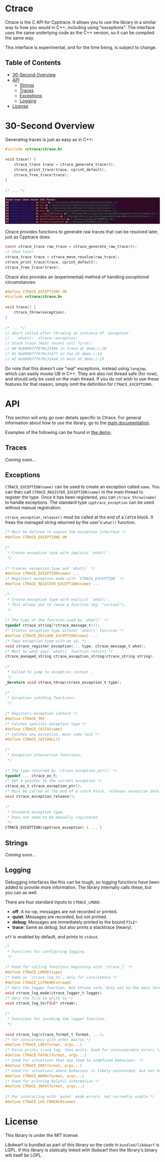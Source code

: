 # Ctrace <!-- omit in toc -->

Ctrace is the C API for Cpptrace. 
It allows you to use the library in a similar way to how you would in C++,
including using "exceptions". The interface uses the same underlying code as the C++ version,
so it can be compiled the same way.

This interface is experimental, and for the time being, is subject to change.

## Table of Contents <!-- omit in toc -->

- [30-Second Overview](#30-second-overview)
- [API](#api)
  - [Strings](#strings)
  - [Traces](#traces)
  - [Exceptions](#exceptions)
  - [Logging](#logging)
- [License](#license)

# 30-Second Overview

Generating traces is just as easy as in C++:

```c
#include <ctrace/ctrace.h>

void trace() {
    ctrace_trace trace = ctrace_generate_trace(0);
    ctrace_print_trace(trace, cprint_default);
    ctrace_free_trace(trace);
}

/* ... */
```

![Screenshot](res/ctrace-trace.png)

Ctrace provides functions to generate raw traces that
can be resolved later, just as Cpptrace does:

```c
const ctrace_trace raw_trace = ctrace_generate_raw_trace(0);
// then later
ctrace_trace trace = ctrace_move_resolve(raw_trace);
ctrace_print_trace(trace, cprint_default);
ctrace_free_trace(trace);
```

Ctrace also provides an (experimental) method of handling
*exceptional* circumstances:

```c
#define CTRACE_EXCEPTIONS ON
#include <ctrace/ctrace.h>

void trace() {
    ctrace_throw(exception);
}

/* ... */
// abort called after throwing an instance of `exception`
//    what():  ctrace::exception:
// Stack trace (most recent call first):
// #0 0x00007ff670c31466 in trace at demo.c:10
// #1 0x00007ff670c31477 in foo at demo.c:14
// #2 0x00007ff670c314a4 in main at demo.c:19
```

Do note that this doesn't use "real" exceptions, 
instead using ``longjmp``, which can easily invoke UB in C++.
They are also not thread safe (for now), and should only be used on
the main thread.
If you do not wish to use these features for that reason, 
simply omit the definition for ``CTRACE_EXCEPTIONS``.

# API

This section will only go over details specific to Ctrace.
For general information about how to use the library,
go to the [main documentation](README.md#in-depth-documentation).

Examples of the following can be found in [the demo](test/demo.c).

## Traces

*Coming soon...*

## Exceptions

``CTRACE_EXCEPTION(name)`` can be used to create an exception called ``name``.
You can then call ``CTRACE_REGISTER_EXCEPTION(name)`` in the main thread
to register the type. Once it has been registered, you can ``ctrace_throw(name)``
to handle exceptions. The standard type ``cpptrace_exception`` can be used without
manual registration.

``ctrace_exception_release()`` must be called at the end of a ``CATCH`` block.
It frees the managed string returned by the user's ``what()`` function.

```c
/* Must be defined to expose the exception interface */
#define CTRACE_EXCEPTIONS ON

/*
 * Create exception type with implicit `what()`.
 */

/* Creates exception type and `what()` */
#define CTRACE_EXCEPTION(name) ...
/* Registers exception made with `CTRACE_EXCEPTION` */
#define CTRACE_REGISTER_EXCEPTION(name) ...

/*
 * Create exception type with explicit `what()`.
 * This allows you to reuse a function (eg. "virtual").
 */

/* The type of the function used by `what()` */
typedef ctrace_string(*ctrace_message_t)();
/* Creates exception type without `what()` function */
#define CTRACE_DECLARE_EXCEPTION(name) ...
/* Tags exception type with an id. */
void ctrace_register_exception(... type, ctrace_message_t what);
/* Must be what your `what()` function returns */
ctrace_managed_string ctrace_exception_string(ctrace_string string);

/* 
 * Called to jump to exception context .
 */
_Noreturn void ctrace_throw(ctrace_exception_t type);

/*
 * Exception catching functions:
 */

/* Registers exception context */
#define CTRACE_TRY
/* Catches specific exception type */
#define CTRACE_CATCH(name)
/* Catches any exception, must come last */
#define CTRACE_CATCHALL()

/*
 * Exception interaction functions:
 */

/* The type returned by `ctrace_exception_ptr()` */
typedef ... ctrace_ex_t;
/* Get a pointer to the current exception */
ctrace_ex_t ctrace_exception_ptr();
/* Must be called at the end of a catch block, releases exception data */
void ctrace_exception_release();

/* 
 * Standard exception type. 
 * Does not need to be manually registered. 
 */
CTRACE_EXCEPTION(cpptrace_exception) { ... }
```

## Strings

*Coming soon...*

## Logging

Debugging interfaces like this can be tough, so logging functions have been added
to provide more information. The library internally calls these, but you can as well.

There are four standard inputs to ``CTRACE_LMODE``:
- **off**: A no-op, messages are not recorded or printed.
- **quiet**: Messages are recorded, but not printed.
- **debug**: Messages are immediately printed to the bound ``FILE*``.
- **trace**: Same as *debug*, but also prints a stacktrace (heavy).

``off`` is enabled by default, and prints to ``stdout``.

```c
/*
 * Functions for configuring logging.
 */

/* Used for calling functions beginning with `ctrace_l` */
#define CTRACE_LMODE(type)
/* Same as `ctrace_log_to`, only for consistency */
#define CTRACE_LSTREAM(stream)
/* Sets the logger function. Not thread safe. Only set on the main thread */
void ctrace_log_mode(ctrace_logger_t logger)
/* Sets the file to write to */
void ctrace_log_to(FILE* stream);

/*
 * Functions for invoking the logger function.
 */

void ctrace_log(ctrace_format_t format, ...);
/* For consistency with other macros */
#define CTRACE_LOG(format, args...)
/* Force prints trace log, then exits. Used for unrecoverable errors */
#define CTRACE_FATAL(format, args...)
/* Used for situations that may lead to undefined behaviour. */
#define CTRACE_ERR(format, args...)
/* Used for situations where behaviour is likely unintended, but not harmful */
#define CTRACE_WARN(format, args...)
/* Used for printing helpful information */
#define CTRACE_INFO(format, args...)

/* For interacting with `quiet` mode errors, not currently usable */
#define CTRACE_LOG_FOREACH(name)
```


# License

This library is under the MIT license.

Libdwarf is bundled as part of this library so the code in `bundled/libdwarf` is LGPL. If this library is statically
linked with libdwarf then the library's binary will itself be LGPL.